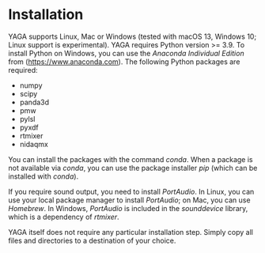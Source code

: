 # Installation

YAGA supports Linux, Mac or Windows (tested with macOS 13, Windows 10; Linux support is experimental). YAGA requires Python version \>= 3.9. To install Python on Windows, you can use the _Anaconda Individual Edition_ from (<https://www.anaconda.com>). The following Python packages are required:

-   numpy
-   scipy
-   panda3d
-   pmw
-   pylsl
-   pyxdf
-   rtmixer
-   nidaqmx

You can install the packages with the command _conda_. When a package is not available via _conda_, you can use the package installer _pip_ (which can be installed with _conda_).

If you require sound output, you need to install _PortAudio_. In Linux, you can use your local package manager to install _PortAudio_; on Mac, you can use _Homebrew_. In Windows, _PortAudio_ is included in the _sounddevice_ library, which is a dependency of _rtmixer_.

YAGA itself does not require any particular installation step. Simply copy all files and directories to a destination of your choice.
